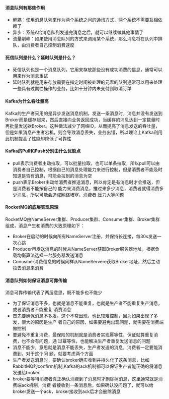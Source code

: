 #### 消息队列有那些作用

- 解耦：使用消息队列来作为两个系统之间的通讯方式，两个系统不需要互相依赖了
- 异步：系统A给消息队列发送完消息之后，就可以继续做其他事情了
- 流量削峰：如果使用消息队列的方式来调用某个系统，那么消息将在队列中排队，由消费者自己控制消费速度



#### 死信队列是什么？延时队列是什么？

- 死信队列也是一个消息队列，它用来存放那些没有成功消费的信息，通常可以用来作为消息重试
- 延时队列就是用来存放需要在指定时间被处理的元素的队列通常可以用来处理一些具有过期性操作的业务，比如十分钟内未支付则取消订单



#### Kafka为什么吞吐量高

Kafka的生产者采用的是异步发送消息机制，发送一条消息时，消息并没有发送到Broker而是缓存起来，然后直接向业务返回成功，当缓存的消息达到一定数量时再批量发送欸Broker。这种做法减少了网络IO，从而提高了消息发送的吞吐量，但是如果消息产生者宕机，则会导致消息丢失，业务出错，所以理论上Kafka利用此机制提高了性能却降低了可靠性



#### Kafka的Pull和Push分别由什么优缺点

- pull表示消费者主动拉取，可以批量拉取，也可以单条拉取，所以pull可以由消费者⾃⼰控制，根据⾃⼰的消息处理能⼒来进⾏控制，但是消费者不能及时知道是否有消息，可能会拉到的消息为空
- push表示Broker主动给消费者推送消息，所以肯定是有消息时才会推送，但是消费者不能按⾃⼰的 能⼒来消费消息，推过来多少消息，消费者就得消费多少消息，所以可能会造成⽹络堵塞，消费者 压⼒⼤等问题



#### RocketMQ的底层实现原理

RocketMQ由NameServer集群、Producer集群、Consumer集群、Broker集群组成，消息产生和消费的大致原理如下：

- Broker在启动的时候向所有NameServer注册，并保持长连接，每30s发送一次心跳
- Producer再发送消息的时候从NameServer获取Broker服务器地址，根据负载均衡算法选择一台服务器发送消息
- Conusmer消费信息的时候同样从NameServere获取Broker地址，然后主动拉去消息来消费



#### 消息队列如何保证消息可靠传输

消息可靠传输代表了两层意思，既不能多也不能少

- 为了保证消息不多，也就是消息不能重复，也就是⽣产者不能重复⽣产消息，或者消费者不能重复 消费消息
- ⾸先要确保消息不多发，这个不常出现，也⽐较难控制，因为如果出现了多发，很⼤的原因是⽣产 者⾃⼰的原因，如果要避免出现问题，就需要在消费端做控制
- 要避免不重复消费，最保险的机制就是消费者实现幂等性，保证就算重复消费，也不会有问题，通 过幂等性，也能解决⽣产者重复发送消息的问题
- 消息不能少，意思就是消息不能丢失，⽣产者发送的消息，消费者⼀定要能消费到，对于这个问 题，就要考虑两个⽅⾯
- ⽣产者发送消息时，要确认broker确实收到并持久化了这条消息，⽐如RabbitMQ的confirm机制,Kafka的ack机制都可以保证⽣产者能正确的将消息发送给broker
- broker要等待消费者真正确认消费到了消息时才删除掉消息，这⾥通常就是消费端ack机制，消费 者接收到⼀条消息后，如果确认没问题了，就可以给broker发送⼀个ack，broker接收到ack后才会删除消息


